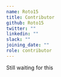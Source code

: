 ```yaml
---
name: Roto15
title: Contributor
github: Roto15
twitter: ""
linkedin: ""
slack: ""
joining_date: ""
role: contributor
---
```


Still waiting for this
